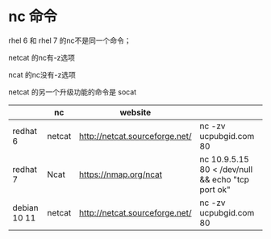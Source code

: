 # nc 命令


rhel 6  和 rhel 7 的nc不是同一个命令；

netcat 的nc有-z选项

ncat 的nc没有-z选项

netcat 的另一个升级功能的命令是 socat


|              | nc     | website                        |                                                   |
| ------------ | ------ | ------------------------------ | ------------------------------------------------- |
| redhat 6     | netcat | http://netcat.sourceforge.net/ | nc -zv ucpubgid.com 80                            |
| redhat 7     | Ncat   | https://nmap.org/ncat          | nc 10.9.5.15 80 < /dev/null && echo "tcp port ok" |
| debian 10 11 | netcat | http://netcat.sourceforge.net/ | nc -zv ucpubgid.com 80                            |
